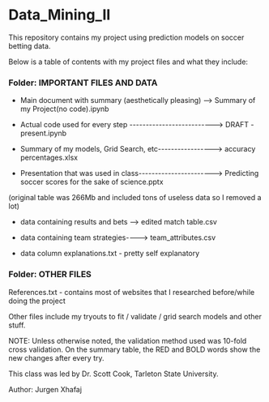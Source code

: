 # Data_Mining_II
This repository contains my project using prediction models on soccer betting data.

Below is a table of contents with my project files and what they include:

### Folder:		IMPORTANT FILES AND DATA

* Main document with summary (aesthetically pleasing) --> Summary of my Project(no code).ipynb

* Actual code used for every step --------------------------> DRAFT - present.ipynb

* Summary of my models, Grid Search, etc-----------------> accuracy percentages.xlsx

* Presentation that was used in class-----------------------> Predicting soccer scores for the sake of science.pptx

(original table was 266Mb and included tons of useless data so I removed a lot)

* data containing results and bets --> edited match table.csv

* data containing team strategies----> team_attributes.csv

* data column explanations.txt -  pretty self explanatory

### Folder:		OTHER FILES

References.txt - contains most of websites that I researched before/while doing the project

Other files include my tryouts to fit / validate / grid search models and other stuff.


NOTE: Unless otherwise noted, the validation method used was 10-fold cross validation.
On the summary table, the RED and BOLD words show the new changes after every try.

This class was led by Dr. Scott Cook, Tarleton State University.

Author: Jurgen Xhafaj

